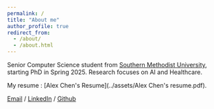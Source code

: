 ```yaml
---
permalink: /
title: "About me"
author_profile: true
redirect_from: 
  - /about/
  - /about.html
---
```


Senior Computer Science student from [Southern Methodist University](https://www.smu.edu/), starting PhD in Spring 2025. Research focuses on AI and Healthcare.

My resume : [Alex Chen's Resume](../assets/Alex Chen's resume.pdf).

[Email](mailto:alexchen@smu.edu) / [LinkedIn](https://www.linkedin.com/in/alexchans/) / [Github](https://github.com/alexchans)